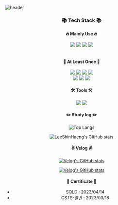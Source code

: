 
<!--
**LeeShinHaeng/LeeShinHaeng** is a ✨ _special_ ✨ repository because its `README.md` (this file) appears on your GitHub profile.

Here are some ideas to get you started:

- 🔭 I’m currently working on ...
- 🌱 I’m currently learning ...
- 👯 I’m looking to collaborate on ...
- 🤔 I’m looking for help with ...
- 💬 Ask me about ...
- 📫 How to reach me: ...
- 😄 Pronouns: ...
- ⚡ Fun fact: ...
-->

![header](https://capsule-render.vercel.app/api?type=soft&color=abd4f8&text=Welcome&fontColor=ffffff&alignment-baseline="middle"&fontAlign=50&fontAlignY=50&height=130&desc=LeeShinHaeng's%20GitHub&descAlign=50&descAlignY=80&)


<div align="center">

  ### 📚 Tech Stack 📚
  #### 🔥 Mainly Use 🔥 </br>
  <img src="https://img.shields.io/badge/Java-007396?style=for-the-badge&logo=Java&logoColor=white"/>
  <img src="https://img.shields.io/badge/Spring-6DB33F?style=for-the-badge&logo=Spring&logoColor=white">
  <img src="https://img.shields.io/badge/SpringBoot-6DB33F?style=for-the-badge&logo=SpringBoot&logoColor=white">
  <img src="https://img.shields.io/badge/mysql-4479A1?style=for-the-badge&logo=mysql&logoColor=white"/>
  <br/><br/>

  #### 📄 At Least Once 📄</br>
  <img src="https://img.shields.io/badge/androidstudio-3DDC84?style=for-the-badge&logo=android&logoColor=white"/>
  <img src="https://img.shields.io/badge/python-3776AB?style=for-the-badge&logo=python&logoColor=white"/>
  <img src="https://img.shields.io/badge/aws-232F3E?style=for-the-badge&logo=Amazon aws&logoColor=white">
  <img src="https://img.shields.io/badge/c-A8B9CC?style=for-the-badge&logo=c&logoColor=white">
  </br>
  <img src="https://img.shields.io/badge/javascript-F7DF1E?style=for-the-badge&logo=javascript&logoColor=white">
  <img src="https://img.shields.io/badge/html5-E34F26?style=for-the-badge&logo=html5&logoColor=white">
  <img src="https://img.shields.io/badge/css3-1572B6?style=for-the-badge&logo=css3&logoColor=white">
  
  #### 🛠 Tools 🛠</br>
  <img src="https://img.shields.io/badge/git-F05032?style=for-the-badge&logo=git&logoColor=white">
  <img src="https://img.shields.io/badge/github-181717?style=for-the-badge&logo=github&logoColor=white"> </br>
  
  
  #### :pencil2: Study log :pencil2: </br>
  
  ![Top Langs](https://github-readme-stats.vercel.app/api/top-langs/?username=LeeShinHaeng&layout=compact)
  
  ![LeeShinHaeng's GitHub stats](https://github-readme-stats.vercel.app/api?username=LeeShinHaeng&show_icons=true&theme=transparent)


  #### ✌️ Velog ✌️ </br>
  [![Velog's GitHub stats](https://velog-readme-stats.vercel.app/api/badge?name=snhng)](https://velog.io/@snhng) 

  [![Velog's GitHub stats](https://velog-readme-stats.vercel.app/api/list?name=snhng)](https://velog.io/@snhng) 


####  📝 Certificate 📝 </br>
- SQLD : 2023/04/14
- CSTS-일반 : 2023/03/18

</div>

